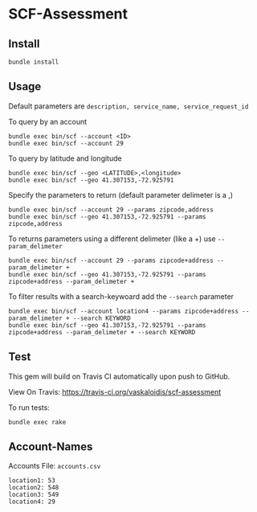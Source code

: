 # SCF-Assessment

## Install

```
bundle install
```

## Usage

Default parameters are `description, service_name, service_request_id`

To query by an account

```
bundle exec bin/scf --account <ID>
bundle exec bin/scf --account 29

```

To query by latitude and longitude

```
bundle exec bin/scf --geo <LATITUDE>,<longitude>
bundle exec bin/scf --geo 41.307153,-72.925791

```

Specify the parameters to return (default parameter delimeter is a ,)

```
bundle exec bin/scf --account 29 --params zipcode,address
bundle exec bin/scf --geo 41.307153,-72.925791 --params zipcode,address
```

To returns parameters using a different delimeter (like a +) use `--param_delimeter`

```
bundle exec bin/scf --account 29 --params zipcode+address --param_delimeter +
bundle exec bin/scf --geo 41.307153,-72.925791 --params zipcode+address --param_delimeter +
```

To filter results with a search-keywoard add the `--search` parameter

```
bundle exec bin/scf --account location4 --params zipcode+address --param_delimeter + --search KEYWORD
bundle exec bin/scf --geo 41.307153,-72.925791 --params zipcode+address --param_delimeter + --search KEYWORD
```


## Test

This gem will build on Travis CI automatically upon push to GitHub.

View On Travis: https://travis-ci.org/vaskaloidis/scf-assessment

To run tests:

```
bundle exec rake
```

## Account-Names

Accounts File: `accounts.csv`

```
location1: 53
location2: 548
location3: 549
location4: 29
```